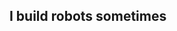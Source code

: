 <!--
**MrVolans/MrVolans** is a ✨ _special_ ✨ repository because its `README.md` (this file) appears on your GitHub profile.
-->
## I build robots sometimes



